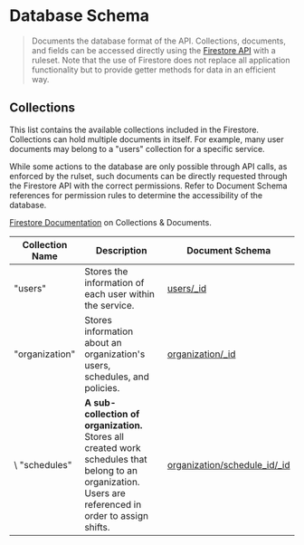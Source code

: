 # Database Schema

> Documents the database format of the API. Collections, documents, and fields can be accessed directly using the [Firestore API](https://firebase.google.com/docs/firestore/) with a ruleset. Note that the use of Firestore does not replace all application functionality but to provide getter methods for data in an efficient way.

## Collections
This list contains the available collections included in the Firestore. Collections can hold multiple documents in itself. For example, many user documents may belong to a "users" collection for a specific service.

While some actions to the database are only possible through API calls, as enforced by the rulset, such documents can be directly requested through the Firestore API with the correct permissions. Refer to Document Schema references for permission rules to determine the accessibility of the database.

[Firestore Documentation](https://firebase.google.com/docs/firestore/data-model) on Collections & Documents.

|Collection Name |Description |Document Schema |
--- | --- | ---
|"users"|Stores the information of each user within the service.|[users/_id](/schema/doc/user)|
|"organization"|Stores information about an organization's users, schedules, and policies.|[organization/_id](/schema/doc/organization)|
|\ "schedules"|**A sub-collection of organization.** Stores all created work schedules that belong to an organization. Users are referenced in order to assign shifts.|[organization/schedule_id/_id](/schema/doc/schedule)|

